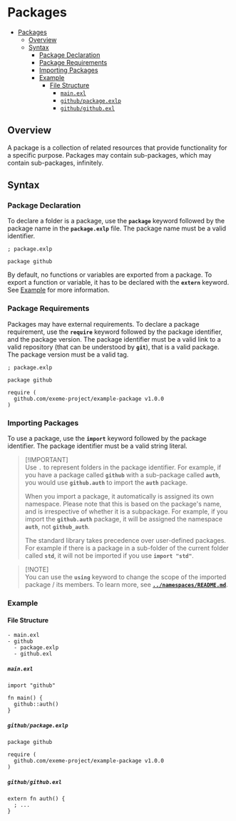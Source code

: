# Packages

- [Packages](#packages)
  - [Overview](#overview)
  - [Syntax](#syntax)
    - [Package Declaration](#package-declaration)
    - [Package Requirements](#package-requirements)
    - [Importing Packages](#importing-packages)
    - [Example](#example)
      - [File Structure](#file-structure)
        - [`main.exl`](#mainexl)
        - [`github/package.exlp`](#githubpackageexlp)
        - [`github/github.exl`](#githubgithubexl)

## Overview

A package is a collection of related resources that provide functionality for a specific purpose. Packages may contain sub-packages, which may contain sub-packages, infinitely.

## Syntax

### Package Declaration

To declare a folder is a package, use the **`package`** keyword followed by the package name in the **`package.exlp`** file. The package name must be a valid identifier.

```exeme
; package.exlp

package github
```

By default, no functions or variables are exported from a package. To export a function or variable, it has to be declared with the **`extern`** keyword. See [Example](#example) for more information.

### Package Requirements

Packages may have external requirements. To declare a package requirement, use the **`require`** keyword followed by the package identifier, and the package version. The package identifier must be a valid link to a valid repository (that can be understood by **`git`**), that is a valid package. The package version must be a valid tag.

```exeme
; package.exlp

package github

require (
  github.com/exeme-project/example-package v1.0.0
)
```

### Importing Packages

To use a package, use the **`import`** keyword followed by the package identifier. The package identifier must be a valid string literal.

> [!IMPORTANT]\
> Use `.` to represent folders in the package identifier. For example, if you have a package called **`github`** with a sub-package called **`auth`**, you would use **`github.auth`** to import the **`auth`** package.
>
> When you import a package, it automatically is assigned its own namespace. Please note that this is based on the package's name, and is irrespective of whether it is a subpackage. For example, if you import the **`github.auth`** package, it will be assigned the namespace **`auth`**, not **`github_auth`**.
>
> The standard library takes precedence over user-defined packages. For example if there is a package in a sub-folder of the current folder called **`std`**, it will not be imported if you use **`import "std"`**.

> [!NOTE]\
> You can use the **`using`** keyword to change the scope of the imported package / its members. To learn more, see [**`../namespaces/README.md`**](../namespaces/README.md).

### Example

#### File Structure

```
- main.exl
- github
  - package.exlp
  - github.exl
```

##### `main.exl`

```exeme
import "github"

fn main() {
  github::auth()
}
```

##### `github/package.exlp`

```exeme
package github

require (
  github.com/exeme-project/example-package v1.0.0
)
```

##### `github/github.exl`

```exeme
extern fn auth() {
  ; ...
}
```
